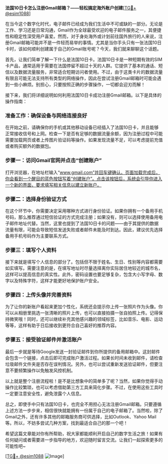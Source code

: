 **法国10日卡怎么注册Gmail邮箱？——轻松搞定海外账户创建**[[TG💪+ @esim1088](https://t.me/s/esim1088)]

在当今这个数字化时代，电子邮件已经成为我们生活中不可或缺的一部分。无论是工作、学习还是日常沟通，Gmail作为全球最受欢迎的电子邮件服务之一，其便捷性和稳定性深受用户喜爱。然而，对于身处海外或计划前往国外旅行的人来说，注册Gmail邮箱可能并不是一件轻而易举的事情。尤其是当你手头只有一张法国10日卡时，该如何顺利创建属于自己的Gmail账号呢？今天，我们就来聊聊这个话题。

首先，让我们简单了解一下什么是法国10日卡。法国10日卡是一种短期有效的SIM卡产品，通常适用于需要在法国停留不超过十天的人群。它提供了基本的通话、短信以及数据流量服务，非常适合短期访问者使用。不过，由于这类卡片的数据流量有限且可能无法支持所有类型的网络操作，因此在尝试注册Gmail邮箱时可能会遇到一些小麻烦。别担心，只要按照正确的步骤操作，一切都会迎刃而解！

接下来，我们将详细说明如何利用法国10日卡成功注册Gmail邮箱。以下是具体的操作指南：

### 准备工作：确保设备与网络连接良好

在开始之前，请确保你的手机或其他移动设备已经插入了法国10日卡，并且能够正常接收信号和上网。检查一下是否有足够的数据流量余额，因为注册过程中可能需要加载网页或者上传图片验证码等操作。如果发现流量不足，可以考虑提前充值或者购买额外的数据包。

### 步骤一：访问Gmail官网并点击“创建账户”

打开浏览器，在地址栏输入“www.gmail.com”并回车键确认。页面加载完成后，你会看到一个醒目的蓝色按钮写着“创建账户”。点击该按钮后，系统会引导你进入一个新的界面，要求填写相关信息以建立新账户。

### 步骤二：选择身份验证方式

在这个环节中，你需要决定采用哪种方式进行身份验证。如果你拥有一个备用手机号码，那么推荐通过短信验证的方式完成注册；如果没有，则可以选择使用备用电子邮件地址代替。当然，这里也提到了法国10日卡的问题——由于其提供的数据流量有限，可能会导致短信发送失败或者邮件未能及时到达。因此，建议优先选择备用手机号码作为主要联系方式。

### 步骤三：填写个人资料

接下来就是填写个人信息的部分了。包括但不限于姓名、生日、性别等内容都需要如实填写。需要注意的是，在填写地址时尽量选择离你实际居住地较近的城市名，这样可以提高信息的真实性。此外，密码设置也要足够复杂，包含大小写字母、数字以及特殊字符，这样才能更好地保护账户安全。

### 步骤四：上传头像并完善资料

为了让你的新账户看起来更加个性化，系统还会提示你上传一张照片作为头像。你可以从相册里挑选一张清晰的照片上传，也可以直接拍摄一张自拍照上传。记得保持微笑哦！同时，还可以继续补充其他感兴趣的领域标签，比如音乐、电影、运动等等，这样有助于日后接收到更符合自己喜好的推荐内容。

### 步骤五：接受验证邮件并激活账户

最后一步就是等待Google发送一封验证邮件到你所提供的备用邮箱中。这封邮件会包含一个链接，点击后即可完成账户激活过程。如果长时间未收到邮件，请检查垃圾邮件文件夹是否存在误判情况。另外，也可以尝试重新发送验证邮件，但要注意不要频繁操作以免触发风控机制。

以上就是整个注册流程啦！是不是比想象中的简单多了呢？当然，如果你觉得手动操作比较繁琐，也可以考虑借助第三方工具来简化步骤。不过，在使用这些工具时一定要注意安全性，避免泄露个人信息。

总之，即使手中只有法国10日卡，也完全不用担心无法注册Gmail邮箱。只要遵循上述方法一步步来，相信很快就能拥有一份属于自己的电子邮箱了。当然啦，除了Gmail之外，还有许多其他的邮箱服务商可供选择，比如Outlook、Yahoo Mail等。所以，不妨多尝试几种方案，找到最适合自己的那一个吧！

希望这篇文章能对你有所帮助，祝大家都能顺利开启自己的数字生活之旅！如果有任何疑问或者需要进一步指导的地方，欢迎随时留言交流。让我们一起探索更多的可能性吧~

[[TG💪+ @esim1088](https://t.me/s/esim1088) ![Image](https://i.postimg.cc/4NQfJmqS/Snipaste-2025-05-13-00-14-12.png)]
